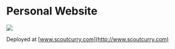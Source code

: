 # Personal Website

![](images/website.jpg)

Deployed at [www.scoutcurry.com](http://www.scoutcurry.com)